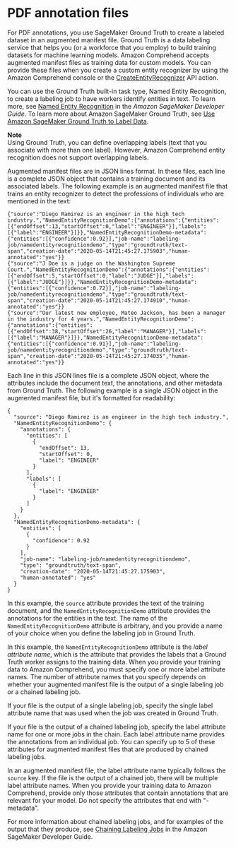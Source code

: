 # PDF annotation files<a name="cer-annotation-manifest"></a>

For PDF annotations, you use SageMaker Ground Truth to create a labeled dataset in an augmented manifest file\. Ground Truth is a data labeling service that helps you \(or a workforce that you employ\) to build training datasets for machine learning models\. Amazon Comprehend accepts augmented manifest files as training data for custom models\. You can provide these files when you create a custom entity recognizer by using the Amazon Comprehend console or the [CreateEntityRecognizer](https://docs.aws.amazon.com/comprehend/latest/APIReference/API_CreateEntityRecognizer.html) API action\. 

You can use the Ground Truth built\-in task type, Named Entity Recognition, to create a labeling job to have workers identify entities in text\. To learn more, see [Named Entity Recognition](https://docs.aws.amazon.com/sagemaker/latest/dg/sms-named-entity-recg.html#sms-creating-ner-console) in the *Amazon SageMaker Developer Guide*\. To learn more about Amazon SageMaker Ground Truth, see [Use Amazon SageMaker Ground Truth to Label Data](https://docs.aws.amazon.com/sagemaker/latest/dg/sms.html)\.

**Note**  
Using Ground Truth, you can define overlapping labels \(text that you associate with more than one label\)\. However, Amazon Comprehend entity recognition does not support overlapping labels\.

Augmented manifest files are in JSON lines format\. In these files, each line is a complete JSON object that contains a training document and its associated labels\. The following example is an augmented manifest file that trains an entity recognizer to detect the professions of individuals who are mentioned in the text:

```
{"source":"Diego Ramirez is an engineer in the high tech industry.","NamedEntityRecognitionDemo":{"annotations":{"entities":[{"endOffset":13,"startOffset":0,"label":"ENGINEER"}],"labels":[{"label":"ENGINEER"}]}},"NamedEntityRecognitionDemo-metadata":{"entities":[{"confidence":0.92}],"job-name":"labeling-job/namedentityrecognitiondemo","type":"groundtruth/text-span","creation-date":"2020-05-14T21:45:27.175903","human-annotated":"yes"}}
{"source":"J Doe is a judge on the Washington Supreme Court.","NamedEntityRecognitionDemo":{"annotations":{"entities":[{"endOffset":5,"startOffset":0,"label":"JUDGE"}],"labels":[{"label":"JUDGE"}]}},"NamedEntityRecognitionDemo-metadata":{"entities":[{"confidence":0.72}],"job-name":"labeling-job/namedentityrecognitiondemo","type":"groundtruth/text-span","creation-date":"2020-05-14T21:45:27.174910","human-annotated":"yes"}}
{"source":"Our latest new employee, Mateo Jackson, has been a manager in the industry for 4 years.","NamedEntityRecognitionDemo":{"annotations":{"entities":[{"endOffset":38,"startOffset":26,"label":"MANAGER"}],"labels":[{"label":"MANAGER"}]}},"NamedEntityRecognitionDemo-metadata":{"entities":[{"confidence":0.91}],"job-name":"labeling-job/namedentityrecognitiondemo","type":"groundtruth/text-span","creation-date":"2020-05-14T21:45:27.174035","human-annotated":"yes"}}
```

Each line in this JSON lines file is a complete JSON object, where the attributes include the document text, the annotations, and other metadata from Ground Truth\. The following example is a single JSON object in the augmented manifest file, but it's formatted for readability: 

```
{
  "source": "Diego Ramirez is an engineer in the high tech industry.",
  "NamedEntityRecognitionDemo": {
    "annotations": {
      "entities": [
        {
          "endOffset": 13,
          "startOffset": 0,
          "label": "ENGINEER"
        }
      ],
      "labels": [
        {
          "label": "ENGINEER"
        }
      ]
    }
  },
  "NamedEntityRecognitionDemo-metadata": {
    "entities": [
      {
        "confidence": 0.92
      }
    ],
    "job-name": "labeling-job/namedentityrecognitiondemo",
    "type": "groundtruth/text-span",
    "creation-date": "2020-05-14T21:45:27.175903",
    "human-annotated": "yes"
  }
}
```

In this example, the `source` attribute provides the text of the training document, and the `NamedEntityRecognitionDemo` attribute provides the annotations for the entities in the text\. The name of the `NamedEntityRecognitionDemo` attribute is arbitrary, and you provide a name of your choice when you define the labeling job in Ground Truth\.

In this example, the `NamedEntityRecognitionDemo` attribute is the *label attribute name*, which is the attribute that provides the labels that a Ground Truth worker assigns to the training data\. When you provide your training data to Amazon Comprehend, you must specify one or more label attribute names\. The number of attribute names that you specify depends on whether your augmented manifest file is the output of a single labeling job or a chained labeling job\.

If your file is the output of a single labeling job, specify the single label attribute name that was used when the job was created in Ground Truth\. 

If your file is the output of a chained labeling job, specify the label attribute name for one or more jobs in the chain\. Each label attribute name provides the annotations from an individual job\. You can specify up to 5 of these attributes for augmented manifest files that are produced by chained labeling jobs\. 

In an augmented manifest file, the label attribute name typically follows the `source` key\. If the file is the output of a chained job, there will be multiple label attribute names\. When you provide your training data to Amazon Comprehend, provide only those attributes that contain annotations that are relevant for your model\. Do not specify the attributes that end with "\-metadata"\.

For more information about chained labeling jobs, and for examples of the output that they produce, see [Chaining Labeling Jobs](https://docs.aws.amazon.com/sagemaker/latest/dg/sms-reusing-data.html) in the Amazon SageMaker Developer Guide\.